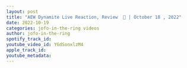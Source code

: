 ```yaml
---
layout: post
title: "AEW Dynamite Live Reaction, Review  🚨 | October 18 , 2022"
date: 2022-10-19
categories: jofo-in-the-ring videos
author: jofo-in-the-ring
spotify_track_id: 
youtube_video_id: YGdSonxlzM4
apple_track_id: 
youtube_metadata: 
---
```


